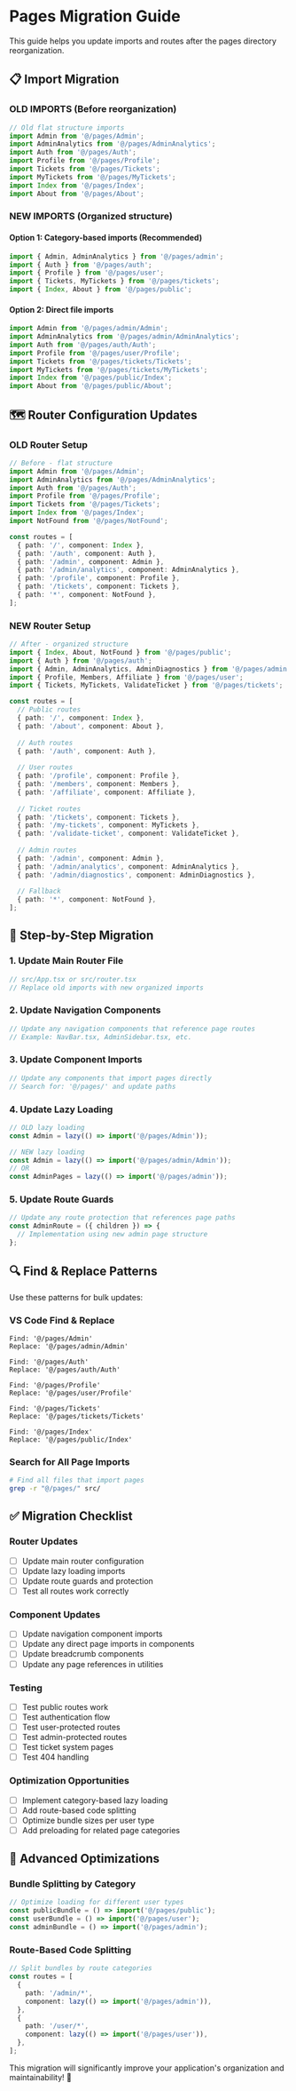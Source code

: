 # Pages Migration Guide

This guide helps you update imports and routes after the pages directory reorganization.

## 📋 Import Migration

### OLD IMPORTS (Before reorganization)
```typescript
// Old flat structure imports
import Admin from '@/pages/Admin';
import AdminAnalytics from '@/pages/AdminAnalytics';
import Auth from '@/pages/Auth';
import Profile from '@/pages/Profile';
import Tickets from '@/pages/Tickets';
import MyTickets from '@/pages/MyTickets';
import Index from '@/pages/Index';
import About from '@/pages/About';
```

### NEW IMPORTS (Organized structure)

#### Option 1: Category-based imports (Recommended)
```typescript
import { Admin, AdminAnalytics } from '@/pages/admin';
import { Auth } from '@/pages/auth';
import { Profile } from '@/pages/user';
import { Tickets, MyTickets } from '@/pages/tickets';
import { Index, About } from '@/pages/public';
```

#### Option 2: Direct file imports
```typescript
import Admin from '@/pages/admin/Admin';
import AdminAnalytics from '@/pages/admin/AdminAnalytics';
import Auth from '@/pages/auth/Auth';
import Profile from '@/pages/user/Profile';
import Tickets from '@/pages/tickets/Tickets';
import MyTickets from '@/pages/tickets/MyTickets';
import Index from '@/pages/public/Index';
import About from '@/pages/public/About';
```

## 🗺️ Router Configuration Updates

### OLD Router Setup
```typescript
// Before - flat structure
import Admin from '@/pages/Admin';
import AdminAnalytics from '@/pages/AdminAnalytics';
import Auth from '@/pages/Auth';
import Profile from '@/pages/Profile';
import Tickets from '@/pages/Tickets';
import Index from '@/pages/Index';
import NotFound from '@/pages/NotFound';

const routes = [
  { path: '/', component: Index },
  { path: '/auth', component: Auth },
  { path: '/admin', component: Admin },
  { path: '/admin/analytics', component: AdminAnalytics },
  { path: '/profile', component: Profile },
  { path: '/tickets', component: Tickets },
  { path: '*', component: NotFound },
];
```

### NEW Router Setup
```typescript
// After - organized structure
import { Index, About, NotFound } from '@/pages/public';
import { Auth } from '@/pages/auth';
import { Admin, AdminAnalytics, AdminDiagnostics } from '@/pages/admin';
import { Profile, Members, Affiliate } from '@/pages/user';
import { Tickets, MyTickets, ValidateTicket } from '@/pages/tickets';

const routes = [
  // Public routes
  { path: '/', component: Index },
  { path: '/about', component: About },
  
  // Auth routes
  { path: '/auth', component: Auth },
  
  // User routes
  { path: '/profile', component: Profile },
  { path: '/members', component: Members },
  { path: '/affiliate', component: Affiliate },
  
  // Ticket routes
  { path: '/tickets', component: Tickets },
  { path: '/my-tickets', component: MyTickets },
  { path: '/validate-ticket', component: ValidateTicket },
  
  // Admin routes
  { path: '/admin', component: Admin },
  { path: '/admin/analytics', component: AdminAnalytics },
  { path: '/admin/diagnostics', component: AdminDiagnostics },
  
  // Fallback
  { path: '*', component: NotFound },
];
```

## 🔄 Step-by-Step Migration

### 1. Update Main Router File
```typescript
// src/App.tsx or src/router.tsx
// Replace old imports with new organized imports
```

### 2. Update Navigation Components
```typescript
// Update any navigation components that reference page routes
// Example: NavBar.tsx, AdminSidebar.tsx, etc.
```

### 3. Update Component Imports
```typescript
// Update any components that import pages directly
// Search for: '@/pages/' and update paths
```

### 4. Update Lazy Loading
```typescript
// OLD lazy loading
const Admin = lazy(() => import('@/pages/Admin'));

// NEW lazy loading
const Admin = lazy(() => import('@/pages/admin/Admin'));
// OR
const AdminPages = lazy(() => import('@/pages/admin'));
```

### 5. Update Route Guards
```typescript
// Update any route protection that references page paths
const AdminRoute = ({ children }) => {
  // Implementation using new admin page structure
};
```

## 🔍 Find & Replace Patterns

Use these patterns for bulk updates:

### VS Code Find & Replace
```
Find: '@/pages/Admin'
Replace: '@/pages/admin/Admin'

Find: '@/pages/Auth'
Replace: '@/pages/auth/Auth'

Find: '@/pages/Profile'
Replace: '@/pages/user/Profile'

Find: '@/pages/Tickets'
Replace: '@/pages/tickets/Tickets'

Find: '@/pages/Index'
Replace: '@/pages/public/Index'
```

### Search for All Page Imports
```bash
# Find all files that import pages
grep -r "@/pages/" src/
```

## ✅ Migration Checklist

### Router Updates
- [ ] Update main router configuration
- [ ] Update lazy loading imports
- [ ] Update route guards and protection
- [ ] Test all routes work correctly

### Component Updates
- [ ] Update navigation component imports
- [ ] Update any direct page imports in components
- [ ] Update breadcrumb components
- [ ] Update any page references in utilities

### Testing
- [ ] Test public routes work
- [ ] Test authentication flow
- [ ] Test user-protected routes
- [ ] Test admin-protected routes
- [ ] Test ticket system pages
- [ ] Test 404 handling

### Optimization Opportunities
- [ ] Implement category-based lazy loading
- [ ] Add route-based code splitting
- [ ] Optimize bundle sizes per user type
- [ ] Add preloading for related page categories

## 🚀 Advanced Optimizations

### Bundle Splitting by Category
```typescript
// Optimize loading for different user types
const publicBundle = () => import('@/pages/public');
const userBundle = () => import('@/pages/user');
const adminBundle = () => import('@/pages/admin');
```

### Route-Based Code Splitting
```typescript
// Split bundles by route categories
const routes = [
  {
    path: '/admin/*',
    component: lazy(() => import('@/pages/admin')),
  },
  {
    path: '/user/*',
    component: lazy(() => import('@/pages/user')),
  },
];
```

This migration will significantly improve your application's organization and maintainability! 🎉